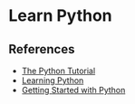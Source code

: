 # Learn Python

## References

- [The Python Tutorial](https://docs.python.org/3/tutorial/index.html)
- [Learning Python](http://docs.python-guide.org/en/latest/intro/learning/)
- [Getting Started with Python](https://code.visualstudio.com/docs/python/python-tutorial)